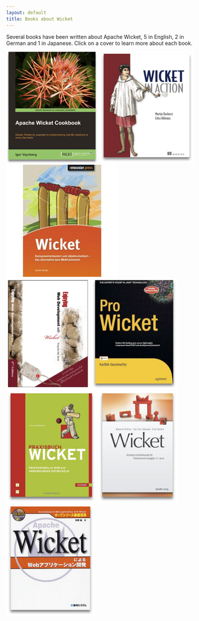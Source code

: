 ```yaml
---
layout: default
title: Books about Wicket
---
```


Several books have been written about Apache Wicket, 5 in English, 2 in German
and 1 in Japanese. Click on a cover to learn more about each book.

<a href="awc.html"><img src="awc.png" height="300px" alt="Apache Wicket Cookbook cover" title="Apache Wicket Cookbook" /></a>
<a href="wia.html"><img src="wia.png" height="300px" alt="Wicket in Action cover" title="Wicket in Action" /></a>
<a href="koda.html"><img src="koda.jpg" height="300px" alt=" Komponentenbasiert und objektorientiert - das alternative Java-Webframework cover" title=" Komponentenbasiert und objektorientiert- das alternative Java-Webframework" /></a>
<a href="ewdww.html"><img src="ewdww.png" height="300px" alt="Enjoying Web Development with Wicket cover" title="Enjoying Web Development with Wicket" /></a>
<a href="prowicket.html"><img src="prowicket.png" height="300px" alt="Pro Wicket cover" title="Pro Wicket" /></a>
<a href="paxisbuchwicket.html"><img src="praxisbuchwicket.png" height="300px" alt="Praxisbuch Wicket cover" title="Praxisbuch Wicket" /></a>
<a href="kwij.html"><img src="kwij.png" height="300px" alt="Wicket: Komponentenbasierte Webanwendungen in Java cover" title="Wicket: Komponentenbasierte Webanwendungen in Java" /></a>
<a href="wicket-jp.html"><img src="wicket-jp.png" height="300px" alt="Wicket Japanese cover" title="Wicket Japanese" /></a>

